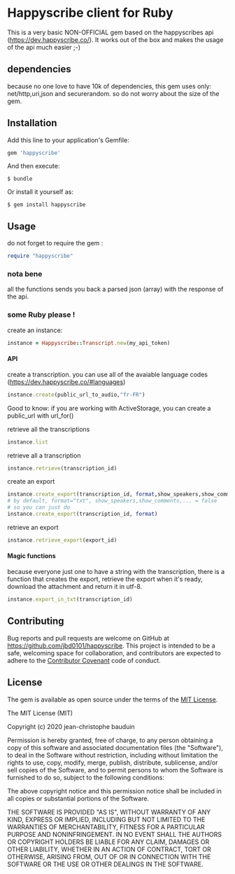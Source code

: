 # Happyscribe client for Ruby
This is a very basic NON-OFFICIAL gem based on the happyscribes api (https://dev.happyscribe.co/). It works out of the box and makes the usage of the api much easier ;-)

## dependencies
because no one love to have 10k of dependencies, this gem uses only: net/http,uri,json and securerandom. so do not worry about the size of the gem.

## Installation

Add this line to your application's Gemfile:

```ruby
gem 'happyscribe'
```

And then execute:

    $ bundle

Or install it yourself as:

    $ gem install happyscribe

## Usage

do not forget to require the gem :
```ruby
require "happyscribe"

```

### nota bene
all the functions sends you back a parsed json (array) with the response of the api.

### some Ruby please !
create an instance:
```ruby
instance = Happyscribe::Transcript.new(my_api_token)
```

#### API
create a transcription.  you can use all of the avaiable language codes (https://dev.happyscribe.co/#languages)
```ruby
instance.create(public_url_to_audio,"fr-FR")
```
Good to know: if you are working with ActiveStorage, you can create a public_url with url_for()

retrieve all the transcriptions
```ruby
instance.list
```
retrieve all a transcription
```ruby
instance.retrieve(transcription_id)
```
create an export
```ruby
instance.create_export(transcription_id, format,show_speakers,show_comments,show_highlights)
# by default, format="txt", show_speakers,show_comments,... = false
# so you can just do
instance.create_export(transcription_id, format)
```

retrieve an export
```ruby
instance.retrieve_export(export_id)
```

#### Magic functions
because everyone just one to have a string with the transcription, there is a function that creates the export, retrieve the export when it's ready, download the attachment and return it in utf-8.

```ruby
instance.export_in_txt(transcription_id)
```

## Contributing

Bug reports and pull requests are welcome on GitHub at https://github.com/jbd0101/happyscribe. This project is intended to be a safe, welcoming space for collaboration, and contributors are expected to adhere to the [Contributor Covenant](http://contributor-covenant.org) code of conduct.


## License

The gem is available as open source under the terms of the [MIT License](https://opensource.org/licenses/MIT).

The MIT License (MIT)

Copyright (c) 2020 jean-christophe bauduin

Permission is hereby granted, free of charge, to any person obtaining a copy
of this software and associated documentation files (the "Software"), to deal
in the Software without restriction, including without limitation the rights
to use, copy, modify, merge, publish, distribute, sublicense, and/or sell
copies of the Software, and to permit persons to whom the Software is
furnished to do so, subject to the following conditions:

The above copyright notice and this permission notice shall be included in
all copies or substantial portions of the Software.

THE SOFTWARE IS PROVIDED "AS IS", WITHOUT WARRANTY OF ANY KIND, EXPRESS OR
IMPLIED, INCLUDING BUT NOT LIMITED TO THE WARRANTIES OF MERCHANTABILITY,
FITNESS FOR A PARTICULAR PURPOSE AND NONINFRINGEMENT. IN NO EVENT SHALL THE
AUTHORS OR COPYRIGHT HOLDERS BE LIABLE FOR ANY CLAIM, DAMAGES OR OTHER
LIABILITY, WHETHER IN AN ACTION OF CONTRACT, TORT OR OTHERWISE, ARISING FROM,
OUT OF OR IN CONNECTION WITH THE SOFTWARE OR THE USE OR OTHER DEALINGS IN
THE SOFTWARE.

